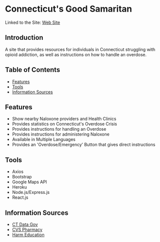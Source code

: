 # Connecticut's Good Samaritan
Linked to the Site: [Web Site](https://ctgs.herokuapp.com/)

##  Introduction
A site that provides resources for individuals in Connecticut struggling with opioid addiction, as well as instructions on how to handle an overdose.

##  Table of Contents
+ [Features](https://github.com/CTChallenge/ctc-challenge#Features)
+ [Tools](https://github.com/CTChallenge/ctc-challenge#Tools)
+ [Information Sources](https://github.com/CTChallenge/ctc-challenge#Information_Sources)

##  Features
+ Show nearby Naloxone providers and Health Clinics
+ Provides statistics on Connecticut's Overdose Crisis
+ Provides instructions for handling an Overdose 
+ Provides instructions for administering Naloxone
+ Available in Multiple Languages
+ Provides an 'Overdose/Emergency' Button that gives direct instructions


##  Tools
+ Axios
+ Bootstrap
+ Google Maps API
+ Heroku
+ Node.js/Express.js
+ React.js

##  Information Sources
+ [CT Data Gov](https://data.ct.gov/browse?category=Health+and+Human+Services)
+ [CVS Pharmacy](https://www.cvs.com/content/prescription-drug-abuse/save-a-life)
+ [Harm Education](https://harmreduction.org/issues/overdose-prevention/overview/overdose-basics/responding-to-opioid-overdose/administer-naloxone/)
